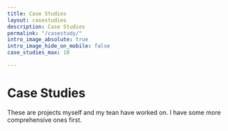 ```yaml
---
title: Case Studies
layout: casestudies
description: Case Studies
permalink: "/casestudy/"
intro_image_absolute: true
intro_image_hide_on_mobile: false
case_studies_max: 10

---
```


# Case Studies

These are projects myself and my tean have worked on. I have some more comprehensive ones first.
